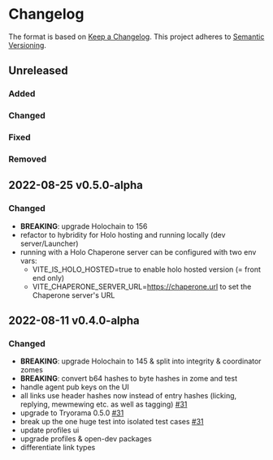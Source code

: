 # Changelog

The format is based on [Keep a Changelog](https://keepachangelog.com/en/1.0.0/). This project adheres to [Semantic Versioning](https://semver.org/spec/v2.0.0.html).

## Unreleased

### Added

### Changed

### Fixed

### Removed

## 2022-08-25 v0.5.0-alpha

### Changed

- **BREAKING**: upgrade Holochain to 156
- refactor to hybridity for Holo hosting and running locally (dev server/Launcher)
- running with a Holo Chaperone server can be configured with two env vars:
  - VITE_IS_HOLO_HOSTED=true to enable holo hosted version (= front end only)
  - VITE_CHAPERONE_SERVER_URL=https://chaperone.url to set the Chaperone server's URL

## 2022-08-11 v0.4.0-alpha

### Changed

- **BREAKING**: upgrade Holochain to 145 & split into integrity & coordinator zomes
- **BREAKING**: convert b64 hashes to byte hashes in zome and test
- handle agent pub keys on the UI
- all links use header hashes now instead of entry hashes (licking, replying, mewmewing etc. as well as tagging) [\#31](https://github.com/artbrock/clutter/pull/31)
- upgrade to Tryorama 0.5.0 [\#31](https://github.com/artbrock/clutter/pull/31)
- break up the one huge test into isolated test cases [\#31](https://github.com/artbrock/clutter/pull/31)
- update profiles ui
- upgrade profiles & open-dev packages
- differentiate link types
